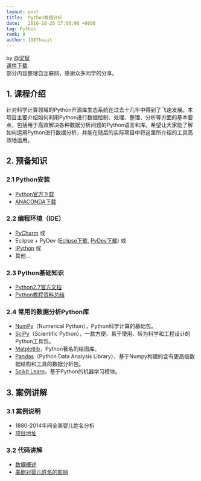 ```yaml
---
layout: post
title:  Python数据分析
date:   2016-10-26 17:08:00 +0800
tag: Python 
rank: 0
author: 1987hasit
---
```



by [@梁斌](http://csusap.csu.edu.au/~bliang03/)<br>
[课件下载](/codereader/dataanalysis/python/python_data_analysis_slides.pdf)<br/>
部分内容整理自互联网，感谢众多同学的分享。

## 1. 课程介绍

针对科学计算领域的Python开源库生态系统在过去十几年中得到了飞速发展。本项目主要介绍如何利用Python进行数据控制、处理、整理、分析等方面的基本要点，包括用于高效解决各种数据分析问题的Python语言和库。希望让大家能了解如何运用Python进行数据分析，并能在随后的实际项目中将这里所介绍的工具高效地运用。

## 2. 预备知识

### 2.1 Python安装

* [Python官方下载](https://www.python.org/downloads/)
* [ANACONDA下载](https://www.continuum.io/downloads)

### 2.2 编程环境（IDE）

* [PyCharm](https://www.jetbrains.com/pycharm/) 或
* Eclipse + PyDev ([Eclipse下载](https://eclipse.org/downloads/), [PyDev下载](https://marketplace.eclipse.org/content/pydev-python-ide-eclipse)) 或
* [IPython](https://ipython.org/) 或
* 其他...

### 2.3 Python基础知识

* [Python2.7官方文档](https://docs.python.org/2.7/tutorial/)
* [Python教程资料总结](https://wiki.python.org/moin/BeginnersGuide/Programmers)

### 2.4 常用的数据分析Python库

* [NumPy](http://www.numpy.org/)（Numerical Python），Python科学计算的基础包。
* [SciPy](https://www.scipy.org/)（Scientific Python），一款方便、易于使用、转为科学和工程设计的Python工具包。
* [Matplotlib](http://matplotlib.org/)，Python著名的绘图库。
* [Pandas](http://pandas.pydata.org/)（Python Data Analysis Library），基于Numpy构建的含有更高级数据结构和工具的数据分析包。
* [Scikit Learn](http://scikit-learn.org/)，基于Python的机器学习模块。

## 3. 案例讲解

### 3.1 案例说明

* 1880-2014年间全美婴儿姓名分析
* [项目地址](https://www.kaggle.com/kaggle/us-baby-names)

### 3.2 代码讲解

* [数据概述](https://github.com/ymgd/codereader/blob/master/dataanalysis/python/data_overview.ipynb)
* [美剧对婴儿姓名的影响](https://github.com/ymgd/codereader/blob/master/dataanalysis/python/tv_inspired_baby_names.ipynb)

